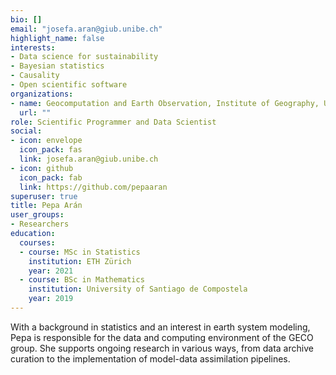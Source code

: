 ```yaml
---
bio: []
email: "josefa.aran@giub.unibe.ch"
highlight_name: false
interests:
- Data science for sustainability
- Bayesian statistics
- Causality
- Open scientific software
organizations:
- name: Geocomputation and Earth Observation, Institute of Geography, Univeristy of Bern
  url: ""
role: Scientific Programmer and Data Scientist
social:
- icon: envelope
  icon_pack: fas
  link: josefa.aran@giub.unibe.ch
- icon: github
  icon_pack: fab
  link: https://github.com/pepaaran
superuser: true
title: Pepa Arán
user_groups:
- Researchers
education:
  courses:
  - course: MSc in Statistics
    institution: ETH Zürich
    year: 2021
  - course: BSc in Mathematics
    institution: University of Santiago de Compostela
    year: 2019
---
```


With a background in statistics and an interest in earth system modeling, Pepa is responsible for the data and computing environment of the GECO group. She supports ongoing research in various ways, from data archive curation to the implementation of model-data assimilation pipelines.
